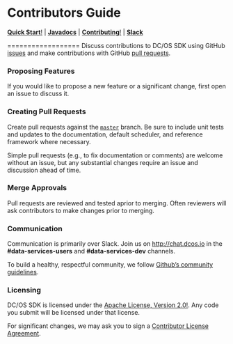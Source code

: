 Contributors Guide
==================
[__Quick Start__!](README.md#quick-start) |
[__Javadocs__](http://mesosphere.github.io/dcos-commons/api/) |
[__Contributing__!](CONTRIBUTING.md) |
[__Slack__](http://chat.dcos.io)

==================
Discuss contributions to DC/OS SDK using GitHub [issues](https://dcosjira.atlassian.net/secure/Dashboard.jspa) and make contributions with GitHub [pull requests](https://github.com/mesosphere/dcos-commons/pulls).

### Proposing Features
If you would like to propose a new feature or a significant change, first open an issue to discuss it.

### Creating Pull Requests
Create pull requests against the [`master`](https://github.com/mesosphere/dcos-commons/tree/master) branch. Be sure to include unit tests and updates to the documentation, default scheduler, and reference framework where necessary.

Simple pull requests (e.g., to fix documentation or comments) are welcome without an issue, but any substantial changes require an issue and discussion ahead of time.

### Merge Approvals
Pull requests are reviewed and tested aprior to merging. Often reviewers will ask contributors to make changes prior to merging.

### Communication
Communication is primarily over Slack. Join us on http://chat.dcos.io in the __#data-services-users__ and __#data-services-dev__ channels.

To build a healthy, respectful community, we follow [Github’s community guidelines](https://help.github.com/articles/github-community-guidelines/#building-a-strong-community).

### Licensing
DC/OS SDK is licensed under the [Apache License, Version 2.0!](LISENCE). Any code you submit will be licensed under that license.

For significant changes, we may ask you to sign a [Contributor License Agreement](http://en.wikipedia.org/wiki/Contributor_License_Agreement).
